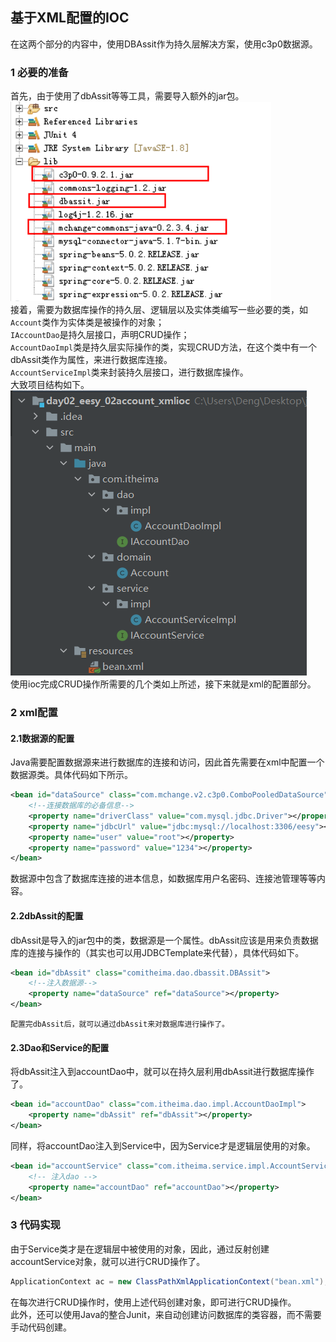 ## 基于XML配置的IOC
在这两个部分的内容中，使用DBAssit作为持久层解决方案，使用c3p0数据源。  
### 1 必要的准备
首先，由于使用了dbAssit等等工具，需要导入额外的jar包。  
![image](https://github.com/AIchemists/JAVAEE/blob/master/SpringImg/2-1.png)    
接着，需要为数据库操作的持久层、逻辑层以及实体类编写一些必要的类，如  
`Account`类作为实体类是被操作的对象；  
`IAccountDao`是持久层接口，声明CRUD操作；  
`AccountDaoImpl`类是持久层实际操作的类，实现CRUD方法，在这个类中有一个dbAssit类作为属性，来进行数据库连接。  
`AccountServiceImpl`类来封装持久层接口，进行数据库操作。  
	大致项目结构如下。  
![image](https://github.com/AIchemists/JAVAEE/blob/master/SpringImg/2-2.png)    
使用ioc完成CRUD操作所需要的几个类如上所述，接下来就是xml的配置部分。  

### 2 xml配置
#### 2.1数据源的配置
Java需要配置数据源来进行数据库的连接和访问，因此首先需要在xml中配置一个数据源类。具体代码如下所示。  
```xml
<bean id="dataSource" class="com.mchange.v2.c3p0.ComboPooledDataSource">
    <!--连接数据库的必备信息-->
    <property name="driverClass" value="com.mysql.jdbc.Driver"></property>
    <property name="jdbcUrl" value="jdbc:mysql://localhost:3306/eesy"></property>
    <property name="user" value="root"></property>
    <property name="password" value="1234"></property>
</bean>
```
数据源中包含了数据库连接的进本信息，如数据库用户名密码、连接池管理等等内容。  

#### 2.2dbAssit的配置
dbAssit是导入的jar包中的类，数据源是一个属性。dbAssit应该是用来负责数据库的连接与操作的（其实也可以用JDBCTemplate来代替），具体代码如下。  
```xml
<bean id="dbAssit" class="comitheima.dao.dbassit.DBAssit">
    <!--注入数据源-->
    <property name="dataSource" ref="dataSource"></property>
</bean>
```
	配置完dbAssit后，就可以通过dbAssit来对数据库进行操作了。  

#### 2.3Dao和Service的配置
将dbAssit注入到accountDao中，就可以在持久层利用dbAssit进行数据库操作了。  
```xml
<bean id="accountDao" class="com.itheima.dao.impl.AccountDaoImpl">
    <property name="dbAssit" ref="dbAssit"></property>
</bean>
```
同样，将accountDao注入到Service中，因为Service才是逻辑层使用的对象。  
```xml
<bean id="accountService" class="com.itheima.service.impl.AccountServiceImpl">
    <!-- 注入dao -->
    <property name="accountDao" ref="accountDao"></property>
</bean>
```
### 3 代码实现
由于Service类才是在逻辑层中被使用的对象，因此，通过反射创建accountService对象，就可以进行CRUD操作了。  
```java
ApplicationContext ac = new ClassPathXmlApplicationContext("bean.xml"); IAccountService as = ac.getBean("accountService",IAccountService.class);
```
在每次进行CRUD操作时，使用上述代码创建对象，即可进行CRUD操作。  
此外，还可以使用Java的整合Junit，来自动创建访问数据库的类容器，而不需要手动代码创建。  